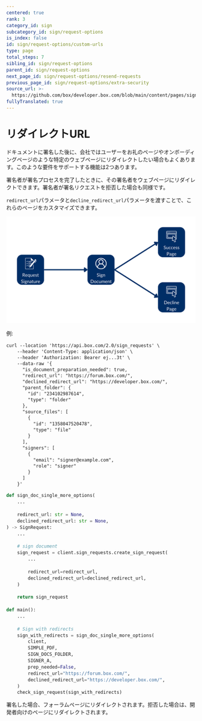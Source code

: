```yaml
---
centered: true
rank: 3
category_id: sign
subcategory_id: sign/request-options
is_index: false
id: sign/request-options/custom-urls
type: page
total_steps: 7
sibling_id: sign/request-options
parent_id: sign/request-options
next_page_id: sign/request-options/resend-requests
previous_page_id: sign/request-options/extra-security
source_url: >-
  https://github.com/box/developer.box.com/blob/main/content/pages/sign/request-options/custom-urls.md
fullyTranslated: true
---
```

# リダイレクトURL

ドキュメントに署名した後に、会社ではユーザーをお礼のページやオンボーディングページのような特定のウェブページにリダイレクトしたい場合もよくあります。このような要件をサポートする機能は2つあります。

署名者が署名プロセスを完了したときに、その署名者をウェブページにリダイレクトできます。署名者が署名リクエストを拒否した場合も同様です。

`redirect_url`パラメータと`decline_redirect_url`パラメータを渡すことで、これらのページをカスタマイズできます。

![カスタムリダイレクトページ](images/sign-flow-custom-url.png)

例:

<Tabs>

<Tab title="cURL">

```curl
curl --location 'https://api.box.com/2.0/sign_requests' \
    --header 'Content-Type: application/json' \
    --header 'Authorization: Bearer ej...3t' \
    --data-raw '{
      "is_document_preparation_needed": true,
      "redirect_url": "https://forum.box.com/",
      "declined_redirect_url": "https://developer.box.com/",
      "parent_folder": {
        "id": "234102987614",
        "type": "folder"
      },
      "source_files": [
        {
          "id": "1358047520478",
          "type": "file"
        }
      ],
      "signers": [
        {
          "email": "signer@example.com",
          "role": "signer"
        }
      ]
    }'

```

</Tab>

<Tab title="Pythonの次世代SDK">

```python
def sign_doc_single_more_options(
    ...

    redirect_url: str = None,
    declined_redirect_url: str = None,
) -> SignRequest:
    ...

    # sign document
    sign_request = client.sign_requests.create_sign_request(
        ...

        redirect_url=redirect_url,
        declined_redirect_url=declined_redirect_url,
    )

    return sign_request

def main():
    ...

    # Sign with redirects
    sign_with_redirects = sign_doc_single_more_options(
        client,
        SIMPLE_PDF,
        SIGN_DOCS_FOLDER,
        SIGNER_A,
        prep_needed=False,
        redirect_url="https://forum.box.com/",
        declined_redirect_url="https://developer.box.com/",
    )
    check_sign_request(sign_with_redirects)

```

</Tab>

</Tabs>

署名した場合、フォーラムページにリダイレクトされます。拒否した場合は、開発者向けのページにリダイレクトされます。
